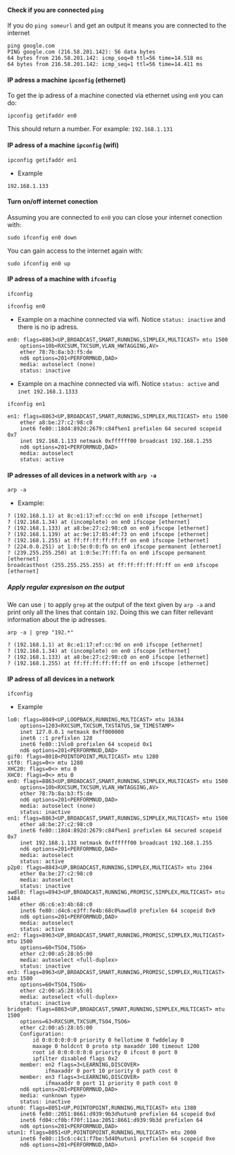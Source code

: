 #### Check if you are connected `ping`


If you do `ping someurl` and get an output it means you are connected to the internet

```
ping google.com
PING google.com (216.58.201.142): 56 data bytes
64 bytes from 216.58.201.142: icmp_seq=0 ttl=56 time=14.518 ms
64 bytes from 216.58.201.142: icmp_seq=1 ttl=56 time=14.411 ms
```

#### IP adress a machine `ipconfig` (ethernet)
To get the ip adress of a machine conected via ethernet using `en0` you can do:

```
ipconfig getifaddr en0
```

This should return a number. For example:
`192.168.1.131`
 
#### IP adress of a machine `ipconfig` (wifi)
```
ipconfig getifaddr en1
```

- Example

```
192.168.1.133
```

#### Turn on/off internet conection

Assuming you are connected to `en0` you can close your internet conection with:

```
sudo ifconfig en0 down
```
You can gain access to the internet again with:

```
sudo ifconfig en0 up
```


#### IP adress of a machine with `ifconfig`
```
ifconfig
```

```
ifconfig en0
```
- Example on a machine connected via wifi. Notice `status: inactive` and there is no ip adress.

```
en0: flags=8863<UP,BROADCAST,SMART,RUNNING,SIMPLEX,MULTICAST> mtu 1500
	options=10b<RXCSUM,TXCSUM,VLAN_HWTAGGING,AV>
	ether 78:7b:8a:b3:f5:de 
	nd6 options=201<PERFORMNUD,DAD>
	media: autoselect (none)
	status: inactive
```

- Example on a machine connected via wifi. Notice `status: active` and `inet 192.168.1.1333`

```
ifconfig en1
```
```
en1: flags=8863<UP,BROADCAST,SMART,RUNNING,SIMPLEX,MULTICAST> mtu 1500
	ether a8:be:27:c2:98:c0 
	inet6 fe80::18d4:892d:2679:c84f%en1 prefixlen 64 secured scopeid 0x7 
	inet 192.168.1.133 netmask 0xffffff00 broadcast 192.168.1.255
	nd6 options=201<PERFORMNUD,DAD>
	media: autoselect
	status: active
```

#### IP adresses of all devices in a network with `arp -a`

```
arp -a
```

- Example:
```
? (192.168.1.1) at 8c:e1:17:ef:cc:9d on en0 ifscope [ethernet]
? (192.168.1.34) at (incomplete) on en0 ifscope [ethernet]
? (192.168.1.133) at a8:be:27:c2:98:c0 on en0 ifscope [ethernet]
? (192.168.1.139) at ac:9e:17:85:4f:73 on en0 ifscope [ethernet]
? (192.168.1.255) at ff:ff:ff:ff:ff:ff on en0 ifscope [ethernet]
? (224.0.0.251) at 1:0:5e:0:0:fb on en0 ifscope permanent [ethernet]
? (239.255.255.250) at 1:0:5e:7f:ff:fa on en0 ifscope permanent [ethernet]
broadcasthost (255.255.255.255) at ff:ff:ff:ff:ff:ff on en0 ifscope [ethernet]
```

##### Apply regular expresison on the output
We can use `|` to apply `grep` at the output of the  text given by `arp -a` and print
only all the lines that contain `192`. Doing this we can filter rellevant information
about the ip adresses.

```
arp -a | grep "192.*"
```
```
? (192.168.1.1) at 8c:e1:17:ef:cc:9d on en0 ifscope [ethernet]
? (192.168.1.34) at (incomplete) on en0 ifscope [ethernet]
? (192.168.1.133) at a8:be:27:c2:98:c0 on en0 ifscope [ethernet]
? (192.168.1.255) at ff:ff:ff:ff:ff:ff on en0 ifscope [ethernet]
```


#### IP adress of all devices in a network
```
ifconfig
```

- Example

```
lo0: flags=8049<UP,LOOPBACK,RUNNING,MULTICAST> mtu 16384
	options=1203<RXCSUM,TXCSUM,TXSTATUS,SW_TIMESTAMP>
	inet 127.0.0.1 netmask 0xff000000 
	inet6 ::1 prefixlen 128 
	inet6 fe80::1%lo0 prefixlen 64 scopeid 0x1 
	nd6 options=201<PERFORMNUD,DAD>
gif0: flags=8010<POINTOPOINT,MULTICAST> mtu 1280
stf0: flags=0<> mtu 1280
XHC20: flags=0<> mtu 0
XHC0: flags=0<> mtu 0
en0: flags=8863<UP,BROADCAST,SMART,RUNNING,SIMPLEX,MULTICAST> mtu 1500
	options=10b<RXCSUM,TXCSUM,VLAN_HWTAGGING,AV>
	ether 78:7b:8a:b3:f5:de 
	nd6 options=201<PERFORMNUD,DAD>
	media: autoselect (none)
	status: inactive
en1: flags=8863<UP,BROADCAST,SMART,RUNNING,SIMPLEX,MULTICAST> mtu 1500
	ether a8:be:27:c2:98:c0 
	inet6 fe80::18d4:892d:2679:c84f%en1 prefixlen 64 secured scopeid 0x7 
	inet 192.168.1.133 netmask 0xffffff00 broadcast 192.168.1.255
	nd6 options=201<PERFORMNUD,DAD>
	media: autoselect
	status: active
p2p0: flags=8843<UP,BROADCAST,RUNNING,SIMPLEX,MULTICAST> mtu 2304
	ether 0a:be:27:c2:98:c0 
	media: autoselect
	status: inactive
awdl0: flags=8943<UP,BROADCAST,RUNNING,PROMISC,SIMPLEX,MULTICAST> mtu 1484
	ether d6:c6:e3:4b:68:c0 
	inet6 fe80::d4c6:e3ff:fe4b:68c0%awdl0 prefixlen 64 scopeid 0x9 
	nd6 options=201<PERFORMNUD,DAD>
	media: autoselect
	status: active
en2: flags=8963<UP,BROADCAST,SMART,RUNNING,PROMISC,SIMPLEX,MULTICAST> mtu 1500
	options=60<TSO4,TSO6>
	ether c2:00:a5:28:b5:00 
	media: autoselect <full-duplex>
	status: inactive
en3: flags=8963<UP,BROADCAST,SMART,RUNNING,PROMISC,SIMPLEX,MULTICAST> mtu 1500
	options=60<TSO4,TSO6>
	ether c2:00:a5:28:b5:01 
	media: autoselect <full-duplex>
	status: inactive
bridge0: flags=8863<UP,BROADCAST,SMART,RUNNING,SIMPLEX,MULTICAST> mtu 1500
	options=63<RXCSUM,TXCSUM,TSO4,TSO6>
	ether c2:00:a5:28:b5:00 
	Configuration:
		id 0:0:0:0:0:0 priority 0 hellotime 0 fwddelay 0
		maxage 0 holdcnt 0 proto stp maxaddr 100 timeout 1200
		root id 0:0:0:0:0:0 priority 0 ifcost 0 port 0
		ipfilter disabled flags 0x2
	member: en2 flags=3<LEARNING,DISCOVER>
	        ifmaxaddr 0 port 10 priority 0 path cost 0
	member: en3 flags=3<LEARNING,DISCOVER>
	        ifmaxaddr 0 port 11 priority 0 path cost 0
	nd6 options=201<PERFORMNUD,DAD>
	media: <unknown type>
	status: inactive
utun0: flags=8051<UP,POINTOPOINT,RUNNING,MULTICAST> mtu 1380
	inet6 fe80::2051:8661:d939:9b3d%utun0 prefixlen 64 scopeid 0xd 
	inet6 fd04:cf0b:f70f:11aa:2051:8661:d939:9b3d prefixlen 64 
	nd6 options=201<PERFORMNUD,DAD>
utun1: flags=8051<UP,POINTOPOINT,RUNNING,MULTICAST> mtu 2000
	inet6 fe80::15c6:c4c1:f7be:5d40%utun1 prefixlen 64 scopeid 0xe 
	nd6 options=201<PERFORMNUD,DAD>

```

